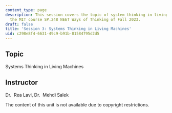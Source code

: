 ```yaml
---
content_type: page
description: This session covers the topic of system thinking in living machines in
  the MIT course SP.248 NEET Ways of Thinking of Fall 2023.
draft: false
title: 'Session 3: Systems Thinking in Living Machines'
uid: c298e8f4-6631-49c9-b91b-81584795d2d5
---
```

## Topic

Systems Thinking in Living Machines

## Instructor

Dr.  Rea Lavi, Dr.  Mehdi Salek

The content of this unit is not available due to copyright restrictions.